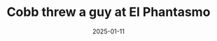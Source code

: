 ---
title: Cobb threw a guy at El Phantasmo
promotion: NJPW
show: Battle in the Valley
date: 2025-01-11
tags:
  - jeff cobb
  - elp
  - beast
images:
  - src: /assets/snapshots/2025.01.11.njpw.bitv.d.jpg
    alt: ELP struggling to break the count
  - src: /assets/snapshots/2025.01.11.njpw.bitv.e.jpg
    alt: Cobb hucks dude
  - src: /assets/snapshots/2025.01.11.njpw.bitv.f.jpg
    alt: Dude hits ELP
  - src: /assets/snapshots/2025.01.11.njpw.bitv.g.jpg
    alt: Everybody loses
---